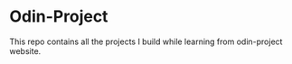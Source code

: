 # Odin-Project
This repo contains all the projects I build while learning from odin-project website.
